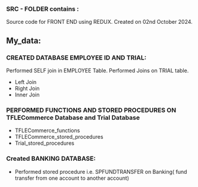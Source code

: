 ### SRC - FOLDER contains : 
  Source code for FRONT END using REDUX.
  Created on 02nd October 2024.
## My_data:  
### CREATED DATABASE EMPLOYEE ID AND TRIAL:
  Performed SELF join in EMPLOYEE Table.
  Performed Joins on TRIAL table.
  * Left Join
  * Right Join
  * Inner Join
### PERFORMED FUNCTIONS AND STORED PROCEDURES ON TFLECommerce Database and Trial Database
  * TFLECommerce_functions 
  * TFLECommerce_stored_procedures
  * Trial_stored_procedures
### Created BANKING DATABASE:
  * Performed stored procedure i.e. SPFUNDTRANSFER on Banking( fund transfer from one account to another account)

    
